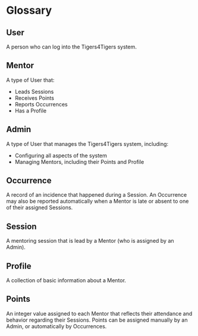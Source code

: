 # Glossary

## User

A person who can log into the Tigers4Tigers system.

## Mentor

A type of User that:
- Leads Sessions
- Receives Points
- Reports Occurrences
- Has a Profile

## Admin

A type of User that manages the Tigers4Tigers system, including:
- Configuring all aspects of the system
- Managing Mentors, including their Points and Profile

## Occurrence

A record of an incidence that happened during a Session. An Occurrence may also be reported automatically when a Mentor is late or absent to one of their assigned Sessions.

## Session

A mentoring session that is lead by a Mentor (who is assigned by an Admin).

## Profile

A collection of basic information about a Mentor.

## Points

An integer value assigned to each Mentor that reflects their attendance and behavior regarding their Sessions. Points can be assigned manually by an Admin, or automatically by Occurrences.